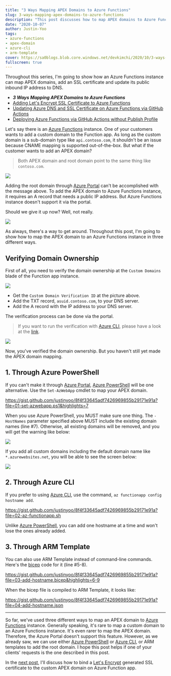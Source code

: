 ```yaml
---
title: "3 Ways Mapping APEX Domains to Azure Functions"
slug: 3-ways-mapping-apex-domains-to-azure-functions
description: "This post discusses how to map APEX domains to Azure Functions instance in three different ways."
date: "2020-10-07"
author: Justin-Yoo
tags:
- azure-functions
- apex-domain
- azure-cli
- arm-template
cover: https://sa0blogs.blob.core.windows.net/devkimchi/2020/10/3-ways-mapping-apex-domains-to-azure-functions-00.png
fullscreen: true
---
```


Throughout this series, I'm going to show how an Azure Functions instance can map APEX domains, add an SSL certificate and update its public inbound IP address to DNS.

* ***3 Ways Mapping APEX Domains to Azure Functions***
* [Adding Let's Encrypt SSL Certificate to Azure Functions][post 2]
* [Updating Azure DNS and SSL Certificate on Azure Functions via GitHub Actions][post 3]
* [Deploying Azure Functions via GitHub Actions without Publish Profile][post 4]

Let's say there is an [Azure Functions][az func] instance. One of your customers wants to add a custom domain to the Function app. As long as the custom domain is a sub-domain type like `api.contoso.com`, it shouldn't be an issue because CNAME mapping is supported out-of-the-box. But what if the customer wants to add an APEX domain?

> Both APEX domain and root domain point to the same thing like `contoso.com`.

![][image-01]

Adding the root domain through [Azure Portal][az portal] can't be accomplished with the message above. To add the APEX domain to Azure Functions instance, it requires an A record that needs a public IP address. But Azure Functions instance doesn't support it via the portal.

Should we give it up now? Well, not really.

![][image-02]

As always, there's a way to get around. Throughout this post, I'm going to show how to map the APEX domain to an Azure Functions instance in three different ways.


## Verifying Domain Ownership ##

First of all, you need to verify the domain ownership at the `Custom Domains` blade of the Function app instance.

![][image-03]

* Get the `Custom Domain Verification ID` at the picture above.
* Add the TXT record, `asuid.contoso.com`, to your DNS server.
* Add the A record with the IP address to your DNS server.

The verification process can be done via the portal.

> If you want to run the verification with [Azure CLI][az cli], please have a look at the [link][gh azcli].

![][image-04]

Now, you've verified the domain ownership. But you haven't still yet made the APEX domain mapping.


## 1. Through Azure PowerShell ##

If you can't make it through [Azure Portal][az portal], [Azure PowerShell][az pwsh] will be one alternative. Use the `Set-AzWebApp` cmdlet to map your APEX domain.

https://gist.github.com/justinyoo/8f4f33645adf7426969855b29171e91a?file=01-set-azwebapp.ps1&highlights=7

When you use Azure PowerShell, you MUST make sure one thing. The `-HostNames` parameter specified above MUST include the existing domain names (line #7). Otherwise, all existing domains will be removed, and you will get the warning like below:

![][image-05]

If you add all custom domains including the default domain name like `*.azurewebsites.net`, you will be able to see the screen below:

![][image-06]


## 2. Through Azure CLI ##

If you prefer to using [Azure CLI][az cli], use the command, `az functionapp config hostname add`.

https://gist.github.com/justinyoo/8f4f33645adf7426969855b29171e91a?file=02-az-functionapp.sh

Unlike [Azure PowerShell][az pwsh], you can add one hostname at a time and won't lose the ones already added.


## 3. Through ARM Template ##

You can also use ARM Template instead of command-line commands. Here's the [bicep][gh bicep] code for it (line #5-8).

https://gist.github.com/justinyoo/8f4f33645adf7426969855b29171e91a?file=03-add-hostname.bicep&highlights=6-9

When the bicep file is compiled to ARM Template, it looks like:

https://gist.github.com/justinyoo/8f4f33645adf7426969855b29171e91a?file=04-add-hostname.json

---

So far, we've used three different ways to map an APEX domain to [Azure Functions][az func] instance. Generally speaking, it's rare to map a custom domain to an Azure Functions instance. It's even rarer to map the APEX domain. Therefore, the Azure Portal doesn't support this feature. However, as we already saw, we can use either [Azure PowerShell][az pwsh] or [Azure CLI][az cli], or ARM templates to add the root domain. I hope this post helps if one of your clients' requests is the one described in this post.

In the [next post][post 2], I'll discuss how to bind a [Let's Encrypt][letsencrypt] generated SSL certificate to the custom APEX domain on Azure Function app.


[image-01]: https://sa0blogs.blob.core.windows.net/devkimchi/2020/10/3-ways-mapping-apex-domains-to-azure-functions-01-en.png
[image-02]: https://sa0blogs.blob.core.windows.net/devkimchi/2020/10/3-ways-mapping-apex-domains-to-azure-functions-02-en.jpg
[image-03]: https://sa0blogs.blob.core.windows.net/devkimchi/2020/10/3-ways-mapping-apex-domains-to-azure-functions-03-en.png
[image-04]: https://sa0blogs.blob.core.windows.net/devkimchi/2020/10/3-ways-mapping-apex-domains-to-azure-functions-04-en.png
[image-05]: https://sa0blogs.blob.core.windows.net/devkimchi/2020/10/3-ways-mapping-apex-domains-to-azure-functions-05-en.png
[image-06]: https://sa0blogs.blob.core.windows.net/devkimchi/2020/10/3-ways-mapping-apex-domains-to-azure-functions-06-en.png

[post 1]: /2020/10/07/3-ways-mapping-apex-domains-to-azure-functions/
[post 2]: /2020/10/14/lets-encrypt-ssl-certificate-on-azure-functions/
[post 3]: /2020/10/28/updating-azure-dns-and-ssl-certificate-on-azure-functions-via-github-actions/
[post 4]: /2020/11/05/deploying-azure-functions-via-github-actions-without-publish-profile/

[az func]: https://docs.microsoft.com/azure/azure-functions/functions-overview?WT.mc_id=devkimchicom-blog-juyoo
[az portal]: https://azure.microsoft.com/features/azure-portal/?WT.mc_id=devkimchicom-blog-juyoo
[az cli]: https://docs.microsoft.com/cli/azure/what-is-azure-cli?WT.mc_id=devkimchicom-blog-juyoo
[az pwsh]: https://docs.microsoft.com/powershell/azure/new-azureps-module-az?WT.mc_id=devkimchicom-blog-juyoo

[gh azcli]: https://github.com/Azure/azure-cli/issues/14142#issuecomment-676539150
[gh bicep]: https://github.com/azure/bicep

[letsencrypt]: https://letsencrypt.org/
